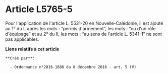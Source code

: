 # Article L5765-5

Pour l'application de l'article L. 5531-20 en Nouvelle-Calédonie, il est ajouté au 1° du I, après les mots : “permis
d'armement”, les mots : “ou d'un rôle d'équipage” et au 2° du II, les mots : “au sens de l'article L. 5341-1” ne sont pas
applicables.

**Liens relatifs à cet article**

	**Créé par**:

	  - Ordonnance n°2016-1686 du 8 décembre 2016 - art. 5 (V)
